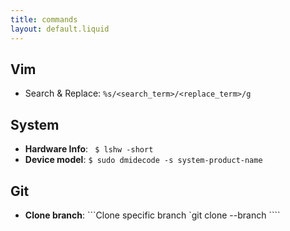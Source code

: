 ```yaml
---
title: commands
layout: default.liquid
---
```


## Vim

- Search & Replace: ```%s/<search_term>/<replace_term>/g``` 

## System

- **Hardware Info**: ``` $ lshw -short```
- **Device model**: ```$ sudo dmidecode -s system-product-name```

## Git

- **Clone branch**: ```Clone specific branch `git clone --branch <branch name> <url>````  
